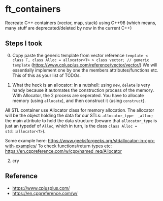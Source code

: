 # ft_containers
Recreate C++ containers (vector, map, stack) using C++98 (which means, many stuff are deprecated/deleted by now in the current C++)
## Steps I took
0. Copy paste the generic template from vector reference
`template < class T, class Alloc = allocator<T> > class vector; // generic template` (https://www.cplusplus.com/reference/vector/vector/)
We will essentially implement one by one the members attributes/functions etc. This of this as your list of TODOs.

1. What the heck is an allocator: 
In a nutshell: using `new`, `delete` is very handy because it automates the construction process of the memory. With Allocator, the 2 process are seperated. You have to allocate memory (using `allocate`), and then construct it (using `construct`).

All STL container use Allocator class for memory allocation. The allocator will be the object holding the data for our STLs: `allocator_type  _alloc;` the main attribute to hold the data structure (beware that `allocator_type` is just an typedef of `Alloc`, which in turn, is the class `class Alloc = std::allocator<T>`). 

Some example here:
https://www.geeksforgeeks.org/stdallocator-in-cpp-with-examples/
To check functions/return types etc:
https://en.cppreference.com/w/cpp/named_req/Allocator

2. cry

## Reference

- https://www.cplusplus.com/
- https://en.cppreference.com/w/ 
